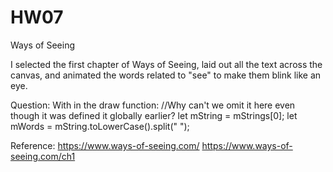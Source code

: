 # HW07

Ways of Seeing 

I selected the first chapter of Ways of Seeing, laid out all the text across the canvas, and animated the words related to "see" to make them blink like an eye.

Question: With in the draw function:
//Why can't we omit it here even though it was defined it globally earlier?
  let mString = mStrings[0];
  let mWords = mString.toLowerCase().split(" ");

Reference: 
https://www.ways-of-seeing.com/
https://www.ways-of-seeing.com/ch1
